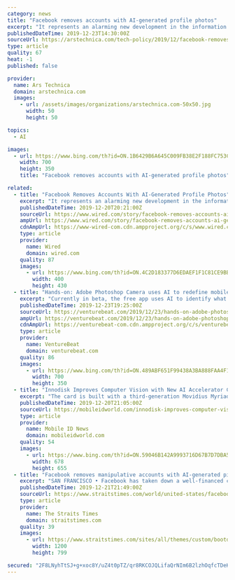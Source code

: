 ```yaml
---
category: news
title: "Facebook removes accounts with AI-generated profile photos"
excerpt: "It represents an alarming new development in the information wars, as it appears to be the first large-scale deployment of AI-generated images in a social network. In a report on the influence operation, researchers from disinformation groups Graphika and DFRLab noted that this was the first time they had seen the technology used to support an ..."
publishedDateTime: 2019-12-23T14:30:00Z
sourceUrl: https://arstechnica.com/tech-policy/2019/12/facebook-removes-accounts-with-ai-generated-profile-photos/
type: article
quality: 67
heat: -1
published: false

provider:
  name: Ars Technica
  domain: arstechnica.com
  images:
    - url: /assets/images/organizations/arstechnica.com-50x50.jpg
      width: 50
      height: 50

topics:
  - AI

images:
  - url: https://www.bing.com/th?id=ON.1B6429B6A645C009FB38E2F188FC753C
    width: 700
    height: 350
    title: "Facebook removes accounts with AI-generated profile photos"

related:
  - title: "Facebook Removes Accounts With AI-Generated Profile Photos"
    excerpt: "It represents an alarming new development in the information wars, as it appears to be the first large-scale deployment of AI-generated images in a social network. In a report on the influence operation, researchers from disinformation groups Graphika and DFRLab noted that this was the first time they had seen the technology used to support an ..."
    publishedDateTime: 2019-12-20T20:21:00Z
    sourceUrl: https://www.wired.com/story/facebook-removes-accounts-ai-generated-photos/
    ampUrl: https://www.wired.com/story/facebook-removes-accounts-ai-generated-photos/amp
    cdnAmpUrl: https://www-wired-com.cdn.ampproject.org/c/s/www.wired.com/story/facebook-removes-accounts-ai-generated-photos/amp
    type: article
    provider:
      name: Wired
      domain: wired.com
    quality: 87
    images:
      - url: https://www.bing.com/th?id=ON.4C2D183377D6EDAEF1F1C81CE9BB6BB7
        width: 400
        height: 430
  - title: "Hands-on: Adobe Photoshop Camera uses AI to redefine mobile photo editing"
    excerpt: "Currently in beta, the free app uses AI to identify what the smartphone camera is seeing in real time, then applies Photoshop effects on the fly, without the need to open a separate app or wait for post-processing. Adobe said at Max that Photoshop Camera uses its Sensei AI platform, though it’s worth noting that the AI recognition features ..."
    publishedDateTime: 2019-12-23T19:25:00Z
    sourceUrl: https://venturebeat.com/2019/12/23/hands-on-adobe-photoshop-camera-uses-ai-to-redefine-mobile-photo-editing/
    ampUrl: https://venturebeat.com/2019/12/23/hands-on-adobe-photoshop-camera-uses-ai-to-redefine-mobile-photo-editing/amp/
    cdnAmpUrl: https://venturebeat-com.cdn.ampproject.org/c/s/venturebeat.com/2019/12/23/hands-on-adobe-photoshop-camera-uses-ai-to-redefine-mobile-photo-editing/amp/
    type: article
    provider:
      name: VentureBeat
      domain: venturebeat.com
    quality: 86
    images:
      - url: https://www.bing.com/th?id=ON.489ABF651F99438A3BA888FAA4F1B54E
        width: 700
        height: 350
  - title: "Innodisk Improves Computer Vision with New AI Accelerator Card"
    excerpt: "The card is built with a third-generation Movidius Myriad X Vision Processing Unit (VPU) from Intel, which is particularly well-suited to computer vision applications like face and object recognition. According to Innodisk, the AI accelerator card essentially functions like the video card on a standard PC, which handles some of the graphical ..."
    publishedDateTime: 2019-12-20T21:05:00Z
    sourceUrl: https://mobileidworld.com/innodisk-improves-computer-vision-new-ai-accelerator-card-122004/
    type: article
    provider:
      name: Mobile ID News
      domain: mobileidworld.com
    quality: 54
    images:
      - url: https://www.bing.com/th?id=ON.59046B142A9993716D67B7D7DBA51F63
        width: 678
        height: 655
  - title: "Facebook removes manipulative accounts with AI-generated pics"
    excerpt: "SAN FRANCISCO • Facebook has taken down a well-financed campaign that used dozens of artificially generated faces to spread pro-Trump and anti-Chinese government messages, the company and outside researchers have said. Researchers from the New York-based Graphika and the Digital Forensics Research Lab, an arm of the Washington-based Atlantic ..."
    publishedDateTime: 2019-12-21T21:49:00Z
    sourceUrl: https://www.straitstimes.com/world/united-states/facebook-removes-manipulative-accounts-with-ai-generated-pics
    type: article
    provider:
      name: The Straits Times
      domain: straitstimes.com
    quality: 39
    images:
      - url: https://www.straitstimes.com/sites/all/themes/custom/bootdemo/images/facebook_default_pic.jpg
        width: 1200
        height: 799

secured: "2F8LNyhTtSJ+g+xoc8Y/uZ4t0pTZ/qr8RKCOJQLifaQrNIm6B2lzhOqfcTDeKXQGFS6em8+z4OXCb3/Ehq4arEhbSdl0QGYSWLrvFFg4sZ6yQLI0smsQjRyhw0kmYBJpk3cyBKESXtwPZEKj69X1qee3idgOLlLIOHxUubmfEQA1CSWOUmisiOdfmDtzxxvnuspypMTtHI6TL9yDPn83qUCm8zMSMT2G8ciQg9todXEYlgKMO1nEaaSBB44sqnUemGGQYs9mghHBkd4xYWe5iQ==;LBqOA7BFmPWpSR/Tzxk+YQ=="
---
```


